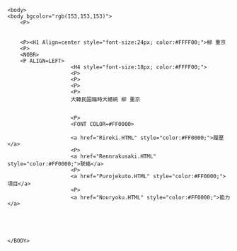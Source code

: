 <HTML>						
					
	<body>				
	<body bgcolor="rgb(153,153,153)">					
		<P>
		

		<P><H1 Align=center style="font-size:24px; color:#FFFF00;">柳 重京
		<P>
		<NOBR>					
		<P ALIGN=LEFT>		
						<H4 style="font-size:18px; color:#FFFF00;">			
						<P>
						<P>
						<P>
						<P>
						大韓民国臨時大總統 柳 重京
						
						
						<P>
						<FONT COLOR=#FF0000>

						<a href="Rireki.HTML" style="color:#FF0000;">履歴</a>
						<P>
						<a href="Rennrakusaki.HTML" style="color:#FF0000;">联絡</a>
						<P>
						<a href="Purojekuto.HTML" style="color:#FF0000;">項目</a>
						<P>
						<a href="Nouryoku.HTML" style="color:#FF0000;">能力</a>
						
						
						
						
						
	</BODY>					
</HTML>						
					
								
								
								
								
								
								
								
								
								
								
						
								


